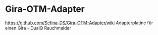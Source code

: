 # Gira-OTM-Adapter
https://github.com/Sefina-DS/Gira-OTM-Adapter/wiki
Adapterplatine für einen Gira - DualQ Rauchmelder
